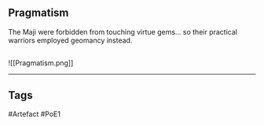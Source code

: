 ## Pragmatism
The Maji were forbidden from touching virtue gems...
so their practical warriors employed geomancy instead.
##
![[Pragmatism.png]]

---
## Tags
#Artefact
#PoE1